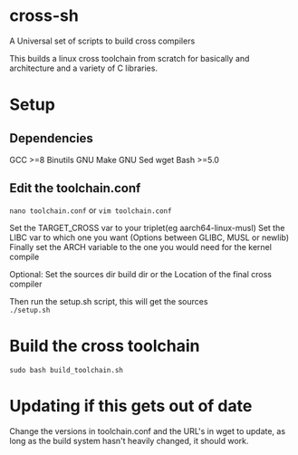 # cross-sh
A Universal set of scripts to build cross compilers

This builds a linux cross toolchain from scratch for basically and architecture and a variety of C libraries.


# Setup 

## Dependencies
GCC >=8
Binutils 
GNU Make
GNU Sed
wget
Bash >=5.0


## Edit the toolchain.conf 

`nano toolchain.conf` or `vim toolchain.conf`

Set the TARGET_CROSS var to your triplet(eg aarch64-linux-musl)
Set the LIBC var to which one you want (Options between GLIBC, MUSL or newlib)
Finally set the ARCH variable to the one you would need for the kernel compile

Optional: Set the sources dir build dir or the Location of the final cross compiler

Then run the setup.sh script, this will get the sources  
`./setup.sh`

# Build the cross toolchain

`sudo bash build_toolchain.sh`  

# Updating if this gets out of date

Change the versions in toolchain.conf and the URL's in wget to update, as long as the build system hasn't heavily changed, it should work.


